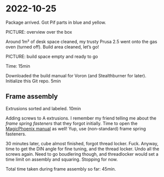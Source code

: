 # 2022-10-25

Package arrived. Got Pif parts in blue and yellow.

PICTURE: overview over the box

Around 1m² of desk space cleaned, my trusty Prusa 2.5 went onto the gas oven
(turned off). Build area cleaned, let’s go!

PICTURE: build space empty and ready to go

Time: 15min

Downloaded the build manual for Voron (and Stealthburner for later). Initialize
this Git repo. 5min

## Frame assembly

Extrusions sorted and labeled. 10min

Adding screws to A extrusions. I remember my friend telling me about the _frame
spring fasteners_ that they forgot initially. Time to open the
[MagicPhoenix manual](http://mpx.wiki/) as well! Yup, use (non-standard) frame
spring fasteners.

30 minutes later, cube almost finished, forgot thread locker. Fuck. Anyway, time
to get the DIN angle for fine tuning, and the thread locker. Undo all the screws
again. Need to go boudlering though, and threadlocker would set a time limit on
assembly and squaring. Stopping for now.

Total time taken during frame assembly so far: 45min.
